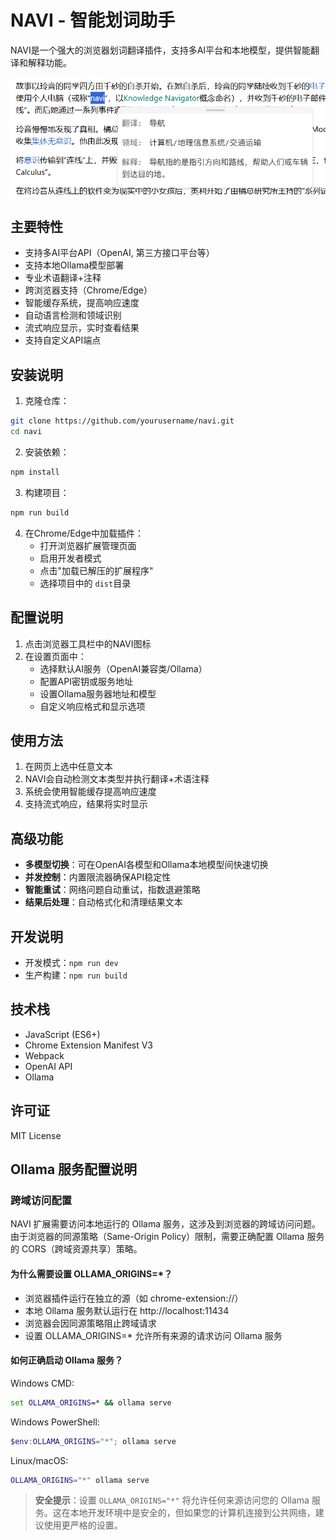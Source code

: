 # NAVI - 智能划词助手

NAVI是一个强大的浏览器划词翻译插件，支持多AI平台和本地模型，提供智能翻译和解释功能。

![1742639034793](image/README/1742639034793.png)

## 主要特性

- 支持多AI平台API（OpenAI, 第三方接口平台等）
- 支持本地Ollama模型部署
- 专业术语翻译+注释
- 跨浏览器支持（Chrome/Edge）
- 智能缓存系统，提高响应速度
- 自动语言检测和领域识别
- 流式响应显示，实时查看结果
- 支持自定义API端点

## 安装说明

1. 克隆仓库：

```bash
git clone https://github.com/yourusername/navi.git
cd navi
```

2. 安装依赖：

```bash
npm install
```

3. 构建项目：

```bash
npm run build
```

4. 在Chrome/Edge中加载插件：
   - 打开浏览器扩展管理页面
   - 启用开发者模式
   - 点击"加载已解压的扩展程序"
   - 选择项目中的 `dist`目录

## 配置说明

1. 点击浏览器工具栏中的NAVI图标
2. 在设置页面中：
   - 选择默认AI服务（OpenAI兼容类/Ollama）
   - 配置API密钥或服务地址
   - 设置Ollama服务器地址和模型
   - 自定义响应格式和显示选项

## 使用方法

1. 在网页上选中任意文本
2. NAVI会自动检测文本类型并执行翻译+术语注释
3. 系统会使用智能缓存提高响应速度
4. 支持流式响应，结果将实时显示

## 高级功能

- **多模型切换**：可在OpenAI各模型和Ollama本地模型间快速切换
- **并发控制**：内置限流器确保API稳定性
- **智能重试**：网络问题自动重试，指数退避策略
- **结果后处理**：自动格式化和清理结果文本

## 开发说明

- 开发模式：`npm run dev`
- 生产构建：`npm run build`

## 技术栈

- JavaScript (ES6+)
- Chrome Extension Manifest V3
- Webpack
- OpenAI API
- Ollama

## 许可证

MIT License

## Ollama 服务配置说明

### 跨域访问配置

NAVI 扩展需要访问本地运行的 Ollama 服务，这涉及到浏览器的跨域访问问题。由于浏览器的同源策略（Same-Origin Policy）限制，需要正确配置 Ollama 服务的 CORS（跨域资源共享）策略。

#### 为什么需要设置 OLLAMA_ORIGINS=*？

- 浏览器插件运行在独立的源（如 chrome-extension://）
- 本地 Ollama 服务默认运行在 http://localhost:11434
- 浏览器会因同源策略阻止跨域请求
- 设置 OLLAMA_ORIGINS=* 允许所有来源的请求访问 Ollama 服务

#### 如何正确启动 Ollama 服务？

Windows CMD:

```cmd
set OLLAMA_ORIGINS=* && ollama serve
```

Windows PowerShell:

```powershell
$env:OLLAMA_ORIGINS="*"; ollama serve
```

Linux/macOS:

```bash
OLLAMA_ORIGINS="*" ollama serve
```

> **安全提示**：设置 `OLLAMA_ORIGINS="*"` 将允许任何来源访问您的 Ollama 服务。这在本地开发环境中是安全的，但如果您的计算机连接到公共网络，建议使用更严格的设置。
